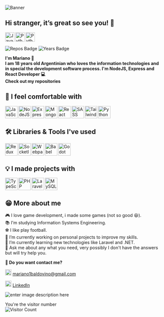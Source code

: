 
![Banner](https://res.cloudinary.com/mabno/image/upload/v1643314896/carbon1.png)
## Hi stranger, it’s great so see you! 👋
<img align="left" alt="JavaScript" width="30" src="https://res.cloudinary.com/mabno/image/upload/v1643314896/javascript.svg"/>
<img align="left" alt="Python" width="30" src="https://res.cloudinary.com/mabno/image/upload/v1643314896/python.svg"/>
<img alt="Python" width="30" src="https://res.cloudinary.com/mabno/image/upload/v1643314896/git.svg"/>

![Repos Badge](https://badges.pufler.dev/repos/mabno) ![Years Badge](https://badges.pufler.dev/years/mabno)

**I'm Mariano 🧉**<br>
**I am 18 years old Argentinian who loves the information technologies and in special the development software process. I'm NodeJS, Express and React Developer 💻️**<br>
**Check out my repositories**

## 💪️ I feel comfortable with


<img align="left" alt="JavaScript" width="40" src="https://cdn.jsdelivr.net/gh/devicons/devicon/icons/javascript/javascript-original.svg" />
<img align="left" alt="NodeJS" width="40" src="https://cdn.jsdelivr.net/gh/devicons/devicon/icons/nodejs/nodejs-original.svg" />
<img align="left" alt="ExpressJS" width="40" src="https://cdn.jsdelivr.net/gh/devicons/devicon/icons/express/express-original.svg" />
<img align="left" alt="MongoDB" width="40" src="https://cdn.jsdelivr.net/gh/devicons/devicon/icons/mongodb/mongodb-original.svg" />
<img align="left" alt="React" width="40" src="https://cdn.jsdelivr.net/gh/devicons/devicon/icons/react/react-original.svg" />
<img align="left" alt="SASS" width="40" src="https://cdn.jsdelivr.net/gh/devicons/devicon/icons/sass/sass-original.svg" />
<img align="left" alt="TailwindCSS" width="40" src="https://cdn.jsdelivr.net/gh/devicons/devicon/icons/tailwindcss/tailwindcss-plain.svg" />
<img alt="Python" width="40" src="https://cdn.jsdelivr.net/gh/devicons/devicon/icons/python/python-original.svg" />

## 🛠️ Libraries & Tools I've used
<img align="left" alt="Redux" width="40" src="https://cdn.jsdelivr.net/gh/devicons/devicon/icons/redux/redux-original.svg" />
<img align="left" alt="SocketIO" width="40" src="https://cdn.jsdelivr.net/gh/devicons/devicon/icons/socketio/socketio-original.svg" />
<img align="left" alt="Webpack" width="40" src="https://cdn.jsdelivr.net/gh/devicons/devicon/icons/webpack/webpack-original.svg" />
<img align="left" alt="Babel" width="40" src="https://cdn.jsdelivr.net/gh/devicons/devicon/icons/babel/babel-original.svg" />
<img alt="Godot Engine" width="40" src="https://cdn.jsdelivr.net/gh/devicons/devicon/icons/godot/godot-original.svg" />


## 💡️ I made projects with
<img align="left" alt="TypeScript" width="40" src="https://cdn.jsdelivr.net/gh/devicons/devicon/icons/typescript/typescript-original.svg" />
<img align="left" alt="PHP" width="40" src="https://cdn.jsdelivr.net/gh/devicons/devicon/icons/php/php-original.svg" />
<img align="left" alt="Laravel" width="40" src="https://cdn.jsdelivr.net/gh/devicons/devicon/icons/laravel/laravel-plain.svg" />
<img alt="MySQL" width="40" src="https://cdn.jsdelivr.net/gh/devicons/devicon/icons/mysql/mysql-original.svg" />

## 😁️ More about me
🎮️ I love game development, i made some games (not so good 😆️).<br>
📚️ I'm studying Information Systems Engineering.<br>
⚽️ I like play football.<br>
🔭 I’m currently working on personal projects to improve my skills.<br>
🌱 I’m currently learning new technologies like Laravel and .NET.<br>
💬 Ask me about any what you need, very possibly I don't have the answers but will try help you.

**🤙️ Do you want contact me?**

<img alt="Linkedin" width="20" src="https://res.cloudinary.com/mabno/image/upload/v1643314896/gmail.svg"/> [mariano1baldovino@gmail.com](asd)

<img alt="Linkedin" width="20" src="https://res.cloudinary.com/mabno/image/upload/v1643314896/linkedin.svg"/> [LinkedIn](asd)



![enter image description here](https://media0.giphy.com/media/VTtANKl0beDFQRLDTh/giphy.gif?cid=ecf05e47rvkuhn4me5sfbef7rdccevbyykl31u9tk29wfp2z&rid=giphy.gif&ct=g)

You're the visitor number<br>
![Visitor Count](https://profile-counter.glitch.me/{mabno}/count.svg)

